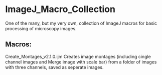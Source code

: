 # ImageJ_Macro_Collection
One of the many, but my very own, collection of ImageJ macros for basic processing of microscopy images.

## Macros:

Create_Montages_v2.1.0.ijm
Creates image montages (including cingle channel images and Merge image with scale bar) from a folder of images with three channels, saved as seperate images.
